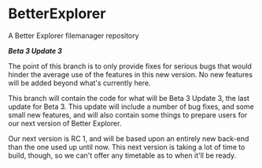 BetterExplorer
==============

A Better Explorer filemanager repository

***Beta 3 Update 3***

The point of this branch is to only provide fixes for serious bugs that would hinder the average use of the features in this new version. No new features will be added beyond what's currently here.

This branch will contain the code for what will be Beta 3 Update 3, the last update for Beta 3. This update will include a number of bug fixes, and some small new features, and will also contain some things to prepare users for our next version of Better Explorer.

Our next version is RC 1, and will be based upon an entirely new back-end than the one used up until now. This next version is taking a lot of time to build, though, so we can't offer any timetable as to when it'll be ready.
